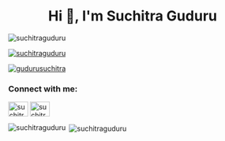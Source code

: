 <h1 align="center">Hi 👋, I'm Suchitra Guduru</h1

<p align="left"> <img src="https://komarev.com/ghpvc/?username=suchitraguduru&label=Profile%20views&color=0e75b6&style=flat" alt="suchitraguduru" /> </p>

<p align="left"> <a href="https://github.com/ryo-ma/github-profile-trophy"><img src="https://github-profile-trophy.vercel.app/?username=suchitraguduru" alt="suchitraguduru" /></a> </p>

<p align="left"> <a href="https://twitter.com/gudurusuchitra" target="blank"><img src="https://img.shields.io/twitter/follow/gudurusuchitra?logo=twitter&style=for-the-badge" alt="gudurusuchitra" /></a> </p>

<h3 align="left">Connect with me:</h3>
<p align="left">
<a href="https://www.linkedin.com/in/suchitra-guduru-ba53661b0/" target="blank"><img align="center" src="https://cdn.jsdelivr.net/npm/simple-icons@3.0.1/icons/linkedin.svg" alt="suchitra guduru" height="30" width="40" /></a>
<a href="https://instagram.com/suchitra_guduru" target="blank"><img align="center" src="https://cdn.jsdelivr.net/npm/simple-icons@3.0.1/icons/instagram.svg" alt="suchitra_guduru" height="30" width="40" /></a>
</p>


<p><img align="left" src="https://github-readme-stats.vercel.app/api/top-langs?username=suchitraguduru&show_icons=true&locale=en&layout=compact" alt="suchitraguduru" /></p>

<p>&nbsp;<img align="center" src="https://github-readme-stats.vercel.app/api?username=suchitraguduru&show_icons=true&locale=en" alt="suchitraguduru" /></p>



